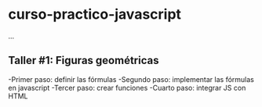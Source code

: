 # curso-practico-javascript


...

## Taller #1: Figuras geométricas

-Primer paso: definir las fórmulas
-Segundo paso: implementar las fórmulas en javascript
-Tercer paso: crear funciones
-Cuarto paso: integrar JS con HTML
